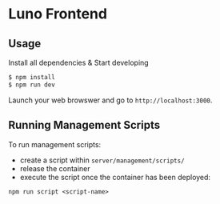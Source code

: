 # Luno Frontend

## Usage

Install all dependencies & Start developing
```bash
$ npm install
$ npm run dev
```

Launch your web browswer and go to `http://localhost:3000`.

## Running Management Scripts

To run management scripts:

- create a script within `server/management/scripts/`
- release the container
- execute the script once the container has been deployed:
```
npm run script <script-name>
```
